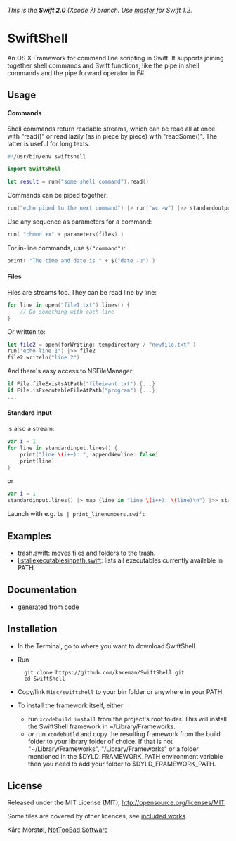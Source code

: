 _This is the **Swift 2.0** (Xcode 7) branch. Use [master](https://github.com/kareman/SwiftShell/tree/master) for Swift 1.2._

# SwiftShell

An OS X Framework for command line scripting in Swift. It supports joining together shell commands and Swift functions, like the pipe in shell commands and the pipe forward operator in F#.


## Usage

#### Commands

Shell commands return readable streams, which can be read all at once with "read()" or read lazily (as in piece by piece) with "readSome()". The latter is useful for long texts.

```swift
#!/usr/bin/env swiftshell

import SwiftShell

let result = run("some shell command").read()
```

Commands can be piped together:

```swift
run("echo piped to the next command") |> run("wc -w") |>> standardoutput
```

Use any sequence as parameters for a command:

```swift
run( "chmod +x" + parameters(files) )
```

For in-line commands, use `$("command")`:

```swift
print( "The time and date is " + $("date -u") )
```

#### Files

Files are streams too. They can be read line by line:

```swift
for line in open("file1.txt").lines() {
	// Do something with each line
}
```

Or written to:

```swift
let file2 = open(forWriting: tempdirectory / "newfile.txt" )
run("echo line 1") |>> file2
file2.writeln("line 2")
```

And there's easy access to NSFileManager:

```swift
if File.fileExistsAtPath("fileiwant.txt") {...}
if File.isExecutableFileAtPath("program") {...}
...
```

#### Standard input

is also a stream:

```swift
var i = 1
for line in standardinput.lines() {
	print("line \(i++): ", appendNewline: false)
	print(line)
}
```

or

```swift
var i = 1
standardinput.lines() |> map {line in "line \(i++): \(line)\n"} |>> standardoutput
```

Launch with e.g. `ls | print_linenumbers.swift`

## Examples

- [trash.swift](https://gist.github.com/kareman/322c1091f3cc7e1078af): moves files and folders to the trash.
- [listallexecutablesinpath.swift](https://gist.github.com/kareman/d157c46858f91f1a22a7): lists all executables currently available in PATH.

## Documentation

- [generated from code](http://kareman.github.io/SwiftShell)

## Installation

- In the Terminal, go to where you want to download SwiftShell.
- Run

        git clone https://github.com/kareman/SwiftShell.git 
        cd SwiftShell

- Copy/link `Misc/swiftshell` to your bin folder or anywhere in your PATH.
- To install the framework itself, either:
  - run `xcodebuild install` from the project's root folder. This will install the SwiftShell framework in ~/Library/Frameworks.
  - _or_ run `xcodebuild` and copy the resulting framework from the build folder to your library folder of choice. If that is not "~/Library/Frameworks", "/Library/Frameworks" or a folder mentioned in the $DYLD_FRAMEWORK_PATH environment variable then you need to add your folder to $DYLD_FRAMEWORK_PATH.

## License

Released under the MIT License (MIT), http://opensource.org/licenses/MIT

Some files are covered by other licences, see [included works](Misc/Included%20Works).

Kåre Morstøl, [NotTooBad Software](http://nottoobadsoftware.com)
